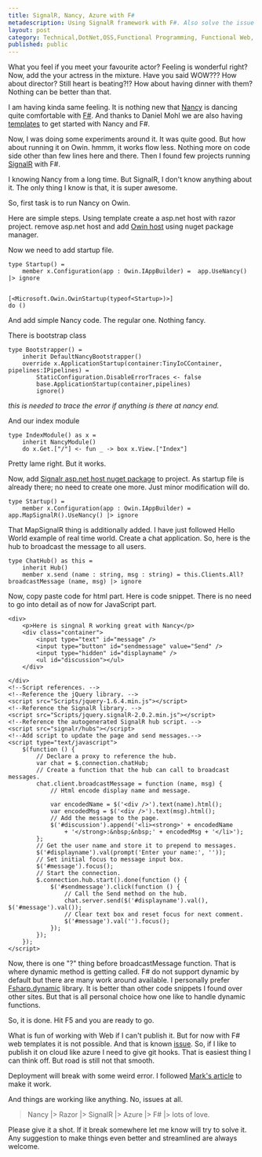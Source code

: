 ```yaml
---
title: SignalR, Nancy, Azure with F#
metadescription: Using SignalR framework with F#. Also solve the issue of Dynamic with F#
layout: post
category: Technical,DotNet,OSS,Functional Programming, Functional Web, Web
published: public
---
```


What you feel if you meet your favourite actor? Feeling is wonderful right? Now, add the your actress in the mixture. Have you said WOW??? How about director? Still heart is beating?!? How about having dinner with them? Nothing can be better than that.
<!--excerpt-->
I am having kinda same feeling. It is nothing new that [Nancy](http://nancyfx.org/) is dancing quite comfortable with [F#](http://fsharp.org). And thanks to Daniel Mohl we are also having [templates](http://visualstudiogallery.msdn.microsoft.com/b55b8aac-b11a-4a6a-8a77-2153f46f4e2f) to get started with Nancy and F#. 

Now, I was doing some experiments around it. It was quite good. But how about running it on Owin. hmmm, it works flow less. Nothing more on code side other than few lines here and there. Then I found few projects running [SignalR](http://signalr.net/) with F#. 

I knowing Nancy from a long time. But SignalR, I don't know anything about it. The only thing I know is that, it is super awesome. 

So, first task is to run Nancy on Owin. 

Here are simple steps. Using template create a asp.net host with razor project. remove asp.net host and add [Owin host](http://www.nuget.org/packages/Nancy.Owin/) using nuget package manager.

Now we need to add startup file. 

	type Startup() = 
	    member x.Configuration(app : Owin.IAppBuilder) =  app.UseNancy() |> ignore
	       
	
	[<Microsoft.Owin.OwinStartup(typeof<Startup>)>]
	do ()

And add simple Nancy code. The regular one. Nothing fancy. 

There is bootstrap class

	type Bootstrapper() =
	    inherit DefaultNancyBootstrapper()
	    override x.ApplicationStartup(container:TinyIoCContainer, pipelines:IPipelines) = 
	        StaticConfiguration.DisableErrorTraces <- false
	        base.ApplicationStartup(container,pipelines)
	        ignore()

*this is needed to trace the error if anything is there at nancy end.*

And our index module 
	
	type IndexModule() as x =
	    inherit NancyModule()
	    do x.Get.["/"] <- fun _ -> box x.View.["Index"]

Pretty lame right. But it works.

Now, add [Signalr asp.net host nuget package](http://www.nuget.org/packages/Microsoft.AspNet.SignalR/) to project. As startup file is already there; no need to create one more. Just minor modification will do.
	
	type Startup() = 
	    member x.Configuration(app : Owin.IAppBuilder) =  app.MapSignalR().UseNancy() |> ignore

That MapSignalR thing is additionally added. I have just followed Hello World example of real time world. Create a chat application. So, here is the hub to broadcast the message to all users.

	type ChatHub() as this = 
	    inherit Hub()
	    member x.send (name : string, msg : string) = this.Clients.All?broadcastMessage (name, msg) |> ignore

Now, copy paste code for html part. Here is code snippet. There is no need to go into detail as of now for JavaScript part.  

    <div>
        <p>Here is singnal R working great with Nancy</p>
        <div class="container">
            <input type="text" id="message" />
            <input type="button" id="sendmessage" value="Send" />
            <input type="hidden" id="displayname" />
            <ul id="discussion"></ul>
        </div>

    </div>
    <!--Script references. -->
    <!--Reference the jQuery library. -->
    <script src="Scripts/jquery-1.6.4.min.js"></script>
    <!--Reference the SignalR library. -->
    <script src="Scripts/jquery.signalR-2.0.2.min.js"></script>
    <!--Reference the autogenerated SignalR hub script. -->
    <script src="signalr/hubs"></script>
    <!--Add script to update the page and send messages.-->
    <script type="text/javascript">
        $(function () {
            // Declare a proxy to reference the hub.
            var chat = $.connection.chatHub;
            // Create a function that the hub can call to broadcast messages.
            chat.client.broadcastMessage = function (name, msg) {
                // Html encode display name and message.

                var encodedName = $('<div />').text(name).html();
                var encodedMsg = $('<div />').text(msg).html();
                // Add the message to the page.
                $('#discussion').append('<li><strong>' + encodedName
                    + '</strong>:&nbsp;&nbsp;' + encodedMsg + '</li>');
            };
            // Get the user name and store it to prepend to messages.
            $('#displayname').val(prompt('Enter your name:', ''));
            // Set initial focus to message input box.
            $('#message').focus();
            // Start the connection.
            $.connection.hub.start().done(function () {
                $('#sendmessage').click(function () {
                    // Call the Send method on the hub.
                    chat.server.send($('#displayname').val(), $('#message').val());
                    // Clear text box and reset focus for next comment.
                    $('#message').val('').focus();
                });
            });
        });
    </script>

Now, there is one "?" thing before broadcastMessage function. That is where dynamic method is getting called. F# do not support dynamic by default but there are many work around available. I personally prefer [Fsharp.dynamic](http://www.nuget.org/packages/FSharp.Dynamic/) library. It is better than other code snippets I found over other sites. But that is all personal choice how one like to handle dynamic functions. 

So, it is done. Hit F5 and you are ready to go.

What is fun of working with Web if I can't publish it. But for now with F# web templates it is not possible. And that is known [issue](https://github.com/fsharp/FSharpCommunityTemplates/issues/28). So, if I like to publish it on cloud like azure I need to give git hooks. That is easiest thing I can think off. But road is still not that smooth. 

Deployment will break with some weird error. I followed [Mark's article](http://blog.ploeh.dk/2013/08/26/running-a-pure-f-web-api-on-azure-web-sites/) to make it work. 

And things are working like anything. No, issues at all. 

> Nancy |> Razor |> SignalR |> Azure |> F# |> lots of love.

Please give it a shot. If it break somewhere let me know will try to solve it. Any suggestion to make things even better and streamlined are always welcome. 